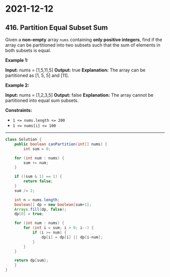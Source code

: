 # 2021-12-12

## 416. Partition Equal Subset Sum

Given a **non-empty** array `nums` containing **only positive integers**, find if the array can be partitioned into two subsets such that the sum of elements in both subsets is equal.

**Example 1:**

**Input:** nums = \[1,5,11,5\]
**Output:** true
**Explanation:** The array can be partitioned as \[1, 5, 5\] and \[11\].

**Example 2:**

**Input:** nums = \[1,2,3,5\]
**Output:** false
**Explanation:** The array cannot be partitioned into equal sum subsets.

**Constraints:**

- `1 <= nums.length <= 200`
- `1 <= nums[i] <= 100`

---

```java
class Solution {
    public boolean canPartition(int[] nums) {
        int sum = 0;

    for (int num : nums) {
        sum += num;
    }

    if ((sum & 1) == 1) {
        return false;
    }
    sum /= 2;

    int n = nums.length;
    boolean[] dp = new boolean[sum+1];
    Arrays.fill(dp, false);
    dp[0] = true;

    for (int num : nums) {
        for (int i = sum; i > 0; i--) {
            if (i >= num) {
                dp[i] = dp[i] || dp[i-num];
            }
        }
    }

    return dp[sum];
    }
}
```
